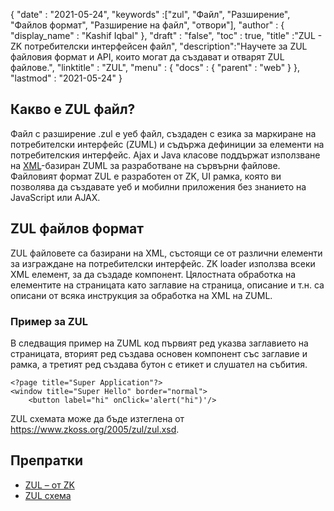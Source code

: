 {
  "date" : "2021-05-24",
  "keywords" :["zul", "Файл", "Разширение", "Файлов формат", "Разширение на файл", "отвори"],
  "author" : {
    "display_name" : "Kashif Iqbal"
},
  "draft" : "false",
  "toc" : true,
  "title" :"ZUL - ZK потребителски интерфейсен файл",
  "description":"Научете за ZUL файловия формат и API, които могат да създават и отварят ZUL файлове.",
  "linktitle" : "ZUL",
  "menu" : {
    "docs" : {
      "parent" : "web"
}
},
  "lastmod" : "2021-05-24"
}

## Какво е ZUL файл?

Файл с разширение .zul е уеб файл, създаден с езика за маркиране на потребителски интерфейс (ZUML) и съдържа дефиниции за елементи на потребителския интерфейс. Ajax и Java класове поддържат използване на [XML](/bg/web/xml/)-базиран ZUML за разработване на сървърни файлове. Файловият формат ZUL е разработен от ZK, UI рамка, която ви позволява да създавате уеб и мобилни приложения без знанието на JavaScript или AJAX.

## ZUL файлов формат

ZUL файловете са базирани на XML, състоящи се от различни елементи за изграждане на потребителски интерфейс. ZK loader използва всеки XML елемент, за да създаде компонент. Цялостната обработка на елементите на страницата като заглавие на страница, описание и т.н. са описани от всяка инструкция за обработка на XML на ZUML.

### Пример за ZUL

В следващия пример на ZUML код първият ред указва заглавието на страницата, вторият ред създава основен компонент със заглавие и рамка, а третият ред създава бутон с етикет и слушател на събития.

```
<?page title="Super Application"?>
<window title="Super Hello" border="normal">
    <button label="hi" onClick='alert("hi")'/>
```
ZUL схемата може да бъде изтеглена от https://www.zkoss.org/2005/zul/zul.xsd.
## Препратки

* [ZUL – от ZK](https://www.zkoss.org/wiki/ZK_Getting_Started/Tutorial)
* [ZUL схема](https://www.zkoss.org/2005/zul/zul.xsd)

